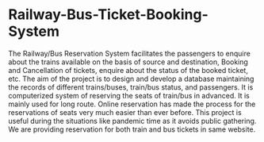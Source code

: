 # Railway-Bus-Ticket-Booking-System

The Railway/Bus Reservation System facilitates the passengers to enquire about the trains available on the basis of source and destination, Booking and Cancellation of tickets, enquire about the status of the booked ticket, etc.
The aim of the project is to design and develop a database maintaining the records of different trains/buses, train/bus status, and passengers. It is computerized system of reserving the seats of train/bus in advanced. It is mainly used for long route. Online reservation has made the process for the reservations of seats very much easier than ever before. 
This project is useful during the situations like pandemic time as it avoids public gathering.
We are providing reservation for both train and bus tickets in same website.
